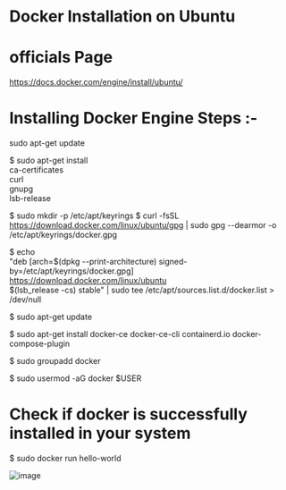 # Docker Installation on Ubuntu
# officials Page 
https://docs.docker.com/engine/install/ubuntu/

# Installing Docker Engine Steps :- 
sudo apt-get update
 
$ sudo apt-get install \
    ca-certificates \
    curl \
    gnupg \
    lsb-release

$ sudo mkdir -p /etc/apt/keyrings
$ curl -fsSL https://download.docker.com/linux/ubuntu/gpg | sudo gpg --dearmor -o /etc/apt/keyrings/docker.gpg

$ echo \
  "deb [arch=$(dpkg --print-architecture) signed-by=/etc/apt/keyrings/docker.gpg] https://download.docker.com/linux/ubuntu \
  $(lsb_release -cs) stable" | sudo tee /etc/apt/sources.list.d/docker.list > /dev/null
  
$ sudo apt-get update

$ sudo apt-get install docker-ce docker-ce-cli containerd.io docker-compose-plugin

$ sudo groupadd docker

$ sudo usermod -aG docker $USER


# Check if docker is successfully installed in your system
$ sudo docker run hello-world

![image](https://github.com/Manoj123-github/Docker/assets/76830665/f68aac39-58df-4c65-8faf-cd203ac4941c)
